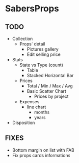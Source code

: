 # SabersProps

## TODO

- Collection
  - Props' detail
    - Pictures gallery
    - Edit selling price
- Stats
  - State vs Type (count)
    - Table
    - Stacked Horizontal Bar
  - Prices
    - Total / Min / Max / Avg
    - Basic Scatter Chart
      - Prices by project
  - Expenses
    - line chart
      - months
      - years
- Disposition

## FIXES

- Bottom margin on list with FAB
- Fix props cards informations
